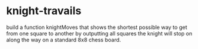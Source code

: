 # knight-travails
build a function knightMoves that shows the shortest possible way to get from one square to another by outputting all squares the knight will stop on along the way on a standard 8x8 chess board.
